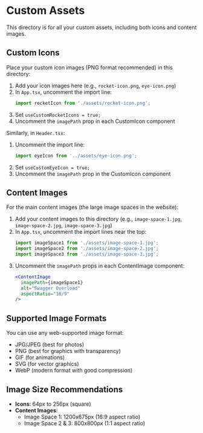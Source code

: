 # Custom Assets

This directory is for all your custom assets, including both icons and content images.

## Custom Icons

Place your custom icon images (PNG format recommended) in this directory:

1. Add your icon images here (e.g., `rocket-icon.png`, `eye-icon.png`)
2. In `App.tsx`, uncomment the import line: 
   ```js
   import rocketIcon from './assets/rocket-icon.png';
   ```
3. Set `useCustomRocketIcons = true;`
4. Uncomment the `imagePath` prop in each CustomIcon component

Similarly, in `Header.tsx`:
1. Uncomment the import line:
   ```js
   import eyeIcon from '../assets/eye-icon.png';
   ```
2. Set `useCustomEyeIcon = true;`
3. Uncomment the `imagePath` prop in the CustomIcon component

## Content Images

For the main content images (the large image spaces in the website):

1. Add your content images to this directory (e.g., `image-space-1.jpg`, `image-space-2.jpg`, `image-space-3.jpg`)
2. In `App.tsx`, uncomment the import lines near the top:
   ```js
   import imageSpace1 from './assets/image-space-1.jpg';
   import imageSpace2 from './assets/image-space-2.jpg';
   import imageSpace3 from './assets/image-space-3.jpg';
   ```
3. Uncomment the `imagePath` props in each ContentImage component:
   ```jsx
   <ContentImage 
     imagePath={imageSpace1} 
     alt="Swagger Overload" 
     aspectRatio="16/9"
   />
   ```

## Supported Image Formats

You can use any web-supported image format:
- JPG/JPEG (best for photos)
- PNG (best for graphics with transparency)
- GIF (for animations)
- SVG (for vector graphics)
- WebP (modern format with good compression)

## Image Size Recommendations

- **Icons**: 64px to 256px (square)
- **Content Images**: 
  - Image Space 1: 1200x675px (16:9 aspect ratio)
  - Image Space 2 & 3: 800x800px (1:1 aspect ratio)
